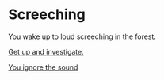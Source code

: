 # Screeching

You wake up to loud screeching in the forest.

[Get up and investigate.](tent.md)

[You ignore the sound](forest.md)
